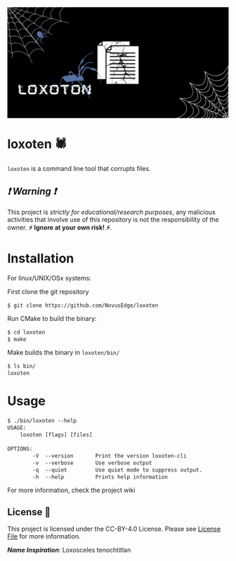 <img src="./loxoten-logo.png" align="center" />

# loxoten :spider:

`loxoten` is a command line tool that corrupts files.

##  _:exclamation: Warning :exclamation:_
This project is _strictly for educational/research purposes_, any malicious activities that involve use of this repository is not the responsibility of the owner.
**:zap: Ignore at your own risk! :zap:**.


# Installation

For linux/UNIX/OSx systems:

First clone the git repository
```console
$ git clone https://github.com/NovusEdge/loxoten
```

Run CMake to build the binary:
```console
$ cd loxoten
$ make
```

Make builds the binary in `loxoten/bin/`

```console
$ ls bin/
loxoten
```

# Usage

```console
$ ./bin/loxoten --help
USAGE:
    loxoten [flags] [files]

OPTIONS:
        -V  --version       Print the version loxoten-cli
        -v  --verbose       Use verbose output
        -q  --quiet         Use quiet mode to suppress output.
        -h  --help          Prints help information
```

For more information, check the project wiki

## License :scroll:
This project is licensed under the CC-BY-4.0 License. Please see [License File](LICENSE) for more information.


***Name Inspiration***: Loxosceles tenochtitlan
